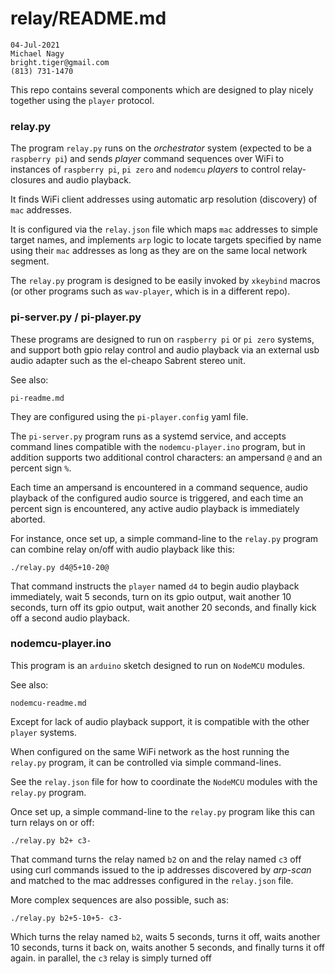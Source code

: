 # relay/README.md

```
04-Jul-2021
Michael Nagy
bright.tiger@gmail.com
(813) 731-1470
```

This repo contains several components which are designed to play nicely together using the `player` protocol.

### relay.py

The program `relay.py` runs on the _orchestrator_ system (expected to be a `raspberry pi`) and sends _player_ command sequences over WiFi to instances of `raspberry pi`, `pi zero` and `nodemcu` _players_ to control relay-closures and audio playback.

It finds WiFi client addresses using automatic arp resolution (discovery) of `mac` addresses.

It is configured via the `relay.json` file which maps `mac` addresses to simple target names, and implements `arp` logic to locate targets specified by name using their `mac` addresses as long as they are on the same local network segment.

The `relay.py` program is designed to be easily invoked by `xkeybind` macros (or other programs such as `wav-player`, which is in a different repo).

### pi-server.py / pi-player.py

These programs are designed to run on `raspberry pi` or `pi zero` systems, and support both gpio relay control and audio playback via an external usb audio adapter such as the el-cheapo Sabrent stereo unit.

See also:

	pi-readme.md
They are configured using the `pi-player.config` yaml file.

The `pi-server.py` program runs as a systemd service, and accepts command lines compatible with the `nodemcu-player.ino` program, but in addition supports two additional control characters: an ampersand `@` and an percent sign `%`.

Each time an ampersand is encountered in a command sequence, audio playback of the configured audio source is triggered, and each time an percent sign is encountered, any active audio playback is immediately aborted.

For instance, once set up, a simple command-line to the `relay.py` program can combine relay on/off with audio playback like this:

	./relay.py d4@5+10-20@
That command instructs the `player` named `d4` to begin audio playback immediately, wait 5 seconds, turn on its gpio output, wait another 10 seconds, turn off its gpio output, wait another 20 seconds, and finally kick off a second audio playback.

### nodemcu-player.ino

This program is an `arduino` sketch designed to run on `NodeMCU` modules.

See also:

	nodemcu-readme.md
Except for lack of audio playback support, it is compatible with the other `player` systems.

When configured on the same WiFi network as the host running the `relay.py` program, it can be controlled via simple command-lines.

See the `relay.json` file for how to coordinate the `NodeMCU` modules with the `relay.py` program.

Once set up, a simple command-line to the `relay.py` program like this can turn relays on or off:

	./relay.py b2+ c3-
That command turns the relay named `b2` on and the relay named `c3` off using curl commands issued to the ip addresses discovered by _arp-scan_ and matched to the mac addresses configured in the `relay.json` file.

More complex sequences are also possible, such as:

	./relay.py b2+5-10+5- c3-
Which turns the relay named `b2`, waits 5 seconds, turns it off, waits another 10 seconds, turns it back on, waits another 5 seconds, and finally turns it off again.  in parallel, the `c3` relay is simply turned off

#
